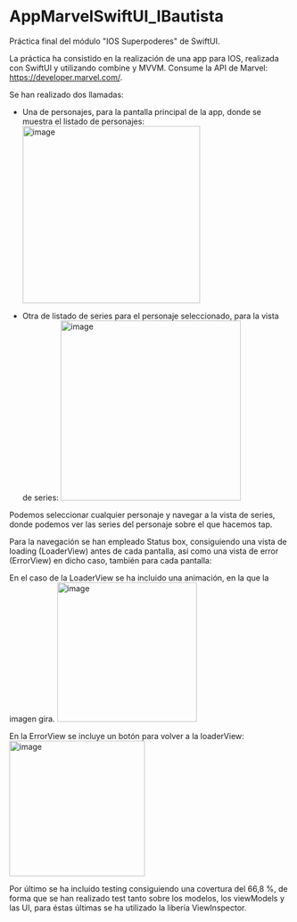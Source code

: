 # AppMarvelSwiftUI_IBautista
Práctica final del módulo "IOS Superpoderes" de SwiftUI.

La práctica ha consistido en la realización de una app para IOS, realizada con SwiftUI y utilizando combine y MVVM.
Consume la API de Marvel: https://developer.marvel.com/.

Se han realizado dos llamadas:
- Una de personajes, para la pantalla principal de la app, donde se muestra el listado de personajes:
  <img width="318" alt="image" src="https://github.com/inmiti/AppMarvelSwiftUI_IBautista/assets/118215654/ee96269d-9257-4fa7-a6b7-f1022091230d">


- Otra de listado de series para el personaje seleccionado, para la vista de series:
  <img width="323" alt="image" src="https://github.com/inmiti/AppMarvelSwiftUI_IBautista/assets/118215654/41d058e8-986a-4664-8703-a6d1442fd645">

Podemos seleccionar cualquier personaje y navegar a la vista de series, donde podemos ver las series del personaje sobre el que hacemos tap.

Para la navegación se han empleado Status box, consiguiendo una vista de loading (LoaderView) antes de cada pantalla, así como una vista de error (ErrorView) en dicho caso, también para cada pantalla: 

En el caso de la LoaderView se ha incluido una animación, en la que la imagen gira. 
<img width="250" alt="image" src="https://github.com/inmiti/AppMarvelSwiftUI_IBautista/assets/118215654/c205a5ea-28bf-4aaa-a7e3-77e52f58ae46">

En la ErrorView se incluye un botón para volver a la loaderView:
<img width="243" alt="image" src="https://github.com/inmiti/AppMarvelSwiftUI_IBautista/assets/118215654/c13b2f1b-2a60-4403-87c8-3c2b2ac2c18e">

Por último se ha incluido testing consiguiendo una covertura del 66,8 %, de forma que se han realizado test tanto sobre los modelos, los viewModels y las UI, para éstas últimas se ha utilizado la libería ViewInspector. 
